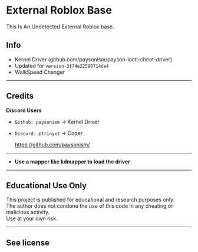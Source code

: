 # External Roblox Base
This Is An Undetected External Roblox base.


## Info
- Kernel Driver (github.com/paysonism/payson-ioctl-cheat-driver)
- Updated for `version-3f74e22590714de4`
- WalkSpeed Changer

---


## Credits

**Discord Users**  
- `Github: paysonism` → Kernel Driver
- `Discord: @trinyxt` → Coder
  
  https://github.com/paysonism/

---

- **Use a mapper like kdmapper to load the driver**

---

## Educational Use Only

This project is published for educational and research purposes only.  
The author does not condone the use of this code in any cheating or malicious activity.  
Use at your own risk.

---

## See license
